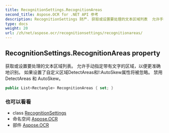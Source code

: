 ```yaml
---
title: RecognitionSettings.RecognitionAreas
second_title: Aspose.OCR for .NET API 参考
description: RecognitionSettings 财产. 获取或设置要处理的文本区域列表  允许手动指定带有文字的区域以便更准确地识别 如果设置了自定义区域DetectAreas和AutoSkew属性将被忽略  禁用 DetectAreas 和 AutoSkew
type: docs
weight: 20
url: /zh/net/aspose.ocr/recognitionsettings/recognitionareas/
---
```

## RecognitionSettings.RecognitionAreas property

获取或设置要处理的文本区域列表。  允许手动指定带有文字的区域，以便更准确地识别。 如果设置了自定义区域DetectAreas和!:AutoSkew属性将被忽略。  禁用 DetectAreas 和 AutoSkew。

```csharp
public List<Rectangle> RecognitionAreas { set; }
```

### 也可以看看

* class [RecognitionSettings](../)
* 命名空间 [Aspose.OCR](../../recognitionsettings/)
* 部件 [Aspose.OCR](../../../)


